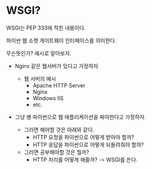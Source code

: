 # WSGI?

WSGI는 PEP 333에 적힌 내용이다.

파이썬 웹 소켓 게이트웨이 인터페이스를 의미한다.

무슨뜻인가? 예시로 알아보자.

+ Nginx 같은 웹서버가 있다고 가정하자
  + 웹 서버의 예시
    + Apache HTTP Server
    + Nginx
    + Windows IIS
    + etc.

+ 그냥 쌩 파이썬으로 웹 애플리케이션을 짜야한다고 가정하자.
  + 그러면 해야할 것은 아래와 같다.
    + HTTP 요청을 파이썬으로 어떻게 받아야 할까?
    + HTTP 응답을 파이썬으로 어떻게 되돌려줘야 할까?
  + 그러면 공부해야할 것은 뭘까?
    + HTTP 처리를 어떻게 해줄까? -> WSGI를 쓴다.
